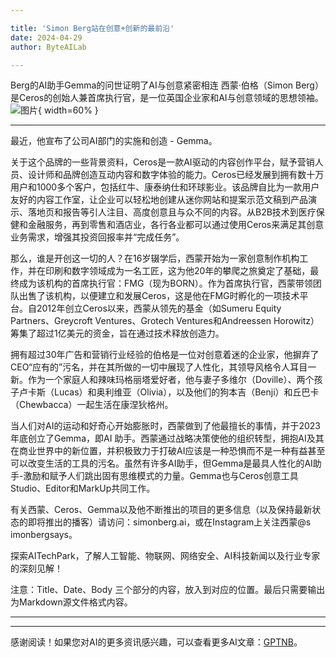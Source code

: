 ```yaml
---

title: 'Simon Berg站在创意+创新的最前沿'
date: 2024-04-29
author: ByteAILab

---
```


Berg的AI助手Gemma的问世证明了AI与创意紧密相连
西蒙·伯格（Simon Berg）是Ceros的创始人兼首席执行官，是一位英国企业家和AI与创意领域的思想领袖。![图片](https://ai-techpark.com/wp-content/uploads/2024/04/Simon-Ber-960x540.jpg){ width=60% }

---
最近，他宣布了公司AI部门的实施和创造 - Gemma。

关于这个品牌的一些背景资料，Ceros是一款AI驱动的内容创作平台，赋予营销人员、设计师和品牌创造互动内容和数字体验的能力。Ceros已经发展到拥有数十万用户和1000多个客户，包括红牛、康泰纳仕和环球影业。该品牌自比为一款用户友好的内容工作室，让企业可以轻松地创建从迷你网站和提案示范文稿到产品演示、落地页和报告等引人注目、高度创意且与众不同的内容。从B2B技术到医疗保健和金融服务，再到零售和酒店业，各行各业都可以通过使用Ceros来满足其创意业务需求，增强其投资回报率并“完成任务”。

那么，谁是开创这一切的人？在16岁辍学后，西蒙开始为一家创意制作机构工作，并在印刷和数字领域成为一名工匠，这为他20年的攀爬之旅奠定了基础，最终成为该机构的首席执行官：FMG（现为BORN）。作为首席执行官，西蒙带领团队出售了该机构，以便建立和发展Ceros，这是他在FMG时孵化的一项技术平台。自2012年创立Ceros以来，西蒙从领先的基金（如Sumeru Equity Partners、Greycroft Ventures、Grotech Ventures和Andreessen Horowitz）筹集了超过1亿美元的资金，旨在通过技术释放创造力。

拥有超过30年广告和营销行业经验的伯格是一位对创意着迷的企业家，他摒弃了CEO“应有的”污名，并在其所做的一切中展现了人性化，其领导风格令人耳目一新。作为一个家庭人和辣味玛格丽塔爱好者，他与妻子多维尔（Doville）、两个孩子卢卡斯（Lucas）和奥利维亚（Olivia），以及他们的狗本吉（Benji）和丘巴卡（Chewbacca）一起生活在康涅狄格州。

当人们对AI的运动和好奇心开始膨胀时，西蒙做到了他最擅长的事情，并于2023年底创立了Gemma，即AI 助手。西蒙通过战略决策使他的组织转型，拥抱AI及其在商业世界中的新位置，并积极致力于打破AI应该是一种恐惧而不是一种有益甚至可以改变生活的工具的污名。虽然有许多AI助手，但Gemma是最具人性化的AI助手-激励和赋予人们跳出固有思维模式的力量。Gemma也与Ceros创意工具Studio、Editor和MarkUp共同工作。

有关西蒙、Ceros、Gemma以及他不断推出的项目的更多信息（以及保持最新状态的即将推出的播客）请访问：simonberg.ai，或在Instagram上关注西蒙@s imonbergsays。

探索AITechPark，了解人工智能、物联网、网络安全、AI科技新闻以及行业专家的深刻见解！

注意：Title、Date、Body 三个部分的内容，放入到对应的位置。最后只需要输出为Markdown源文件格式内容。

---
---
感谢阅读！如果您对AI的更多资讯感兴趣，可以查看更多AI文章：[GPTNB](https://gptnb.com)。